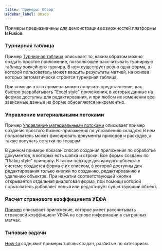 ```yaml
---
title: 'Примеры: Обзор'
sidebar_label: Обзор
---
```


Примеры предназначены для демонстрации возможностей платформы **lsFusion**.

### Турнирная таблица

Пример [Турнирная таблица](Score_table.md) описывает то, каким образом можно создать простое приложение, позволяющее рассчитывать турнирную таблицу хоккейного турнира. В нем существует ровно одна форма, в которой пользователь может вводить результаты матчей, на основе которых автоматически строится турнирная таблица.

При помощи этого примера можно получить представление, как быстро разрабатывать "Excel style" приложения, в которых данные на формах доступны для редактирования, и при любом их изменении все зависимые данные на форме обновляются инкрементно.

### Управление материальными потоками

Пример [Управление материальными потоками](Materials_management.md) описывает пример создания простого бизнес-приложения по управлению складом. В нем пользователь может фиксировать документы приходов и расходов, а также получать остатки по товарам.

В данном примере показан способ создания приложения по обработке документов, в которых есть шапка и строки. Все формы созданы по "Dialog style" принципу. В таком подходе для каждого объекта в системе создается форма с их списком, в которой доступны для редактирования только кнопки по созданию, редактированию и удалению объектов. При нажатии соответствующей кнопки открывается отдельная диалоговая форма, при помощи которой пользователь добавляет новый или редактирует существующий объект.

### Расчет странового коэффициента УЕФА

[Пример](https://habr.com/ru/company/lsfusion/blog/467279/) описывает приложение, которое умеет рассчитывать страновой коэффициент УЕФА на основе информации о сыгранных матчах.

### Типовые задачи

[How-to](How-to.md) содержит примеры типовых задач, разбитые по категориям.
